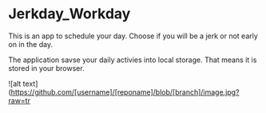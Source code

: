 # Jerkday_Workday
This is an app to schedule your day. Choose if you will be a jerk or not early on in the day.

The application savse your daily activies into local storage. That means it is stored in your browser.

![alt text](https://github.com/[username]/[reponame]/blob/[branch]/image.jpg?raw=tr
